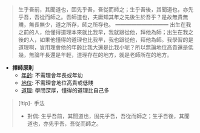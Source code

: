 > 生乎吾前，其聞道也，固先乎吾，吾從而師之；生乎吾後，其聞道也，亦先乎吾，吾從而師之。吾師道也，夫庸知其年之先後生於吾乎？是故無貴無賤，無長無少，道之所存，師之所存也。
> ━━━━━━━━━━
> 出生在我之前的人，他懂得道理本來就比我早，我就跟從他，拜他為師；出生在我之後的人，如果他懂得的道理也比我早，我也跟從他，拜他為師。我學習的是道理啊，豈用理會他的年齡比我大還是比我小呢？所以無論地位高貴還是低幾，無論年長還是年輕，道理存在的地方，就是老師所在的地方。

- **擇師原則**
	- <u>年齡</u>: 不需理會年長或年幼
	- <u>地位</u>: 不需理會地位高貴或低賤
	- <u>道理</u>: 學問深厚，懂得的道理比自己多

> [!tip]- 手法
> - 對偶: 生乎吾前，其聞道也，固先乎吾，吾從而師之；生乎吾後，其聞道也，亦先乎吾，吾從而師之。
